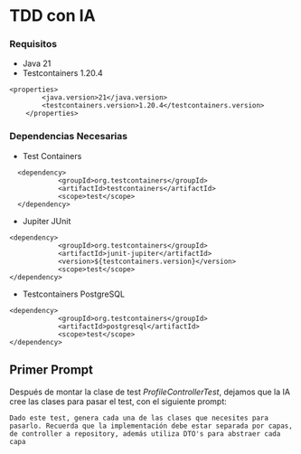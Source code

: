 # TDD con IA

### Requisitos
* Java 21
* Testcontainers 1.20.4
```
<properties>
		<java.version>21</java.version>
		<testcontainers.version>1.20.4</testcontainers.version>
	</properties>
```

### Dependencias Necesarias
* Test Containers
```
  <dependency>
            <groupId>org.testcontainers</groupId>
            <artifactId>testcontainers</artifactId>
            <scope>test</scope>
  </dependency>
```
* Jupiter JUnit
```
<dependency>
			<groupId>org.testcontainers</groupId>
			<artifactId>junit-jupiter</artifactId>
			<version>${testcontainers.version}</version>
			<scope>test</scope>
</dependency>
```
* Testcontainers PostgreSQL
```
<dependency>
			<groupId>org.testcontainers</groupId>
			<artifactId>postgresql</artifactId>
			<scope>test</scope>
</dependency>
```

## Primer Prompt
Después de montar la clase de test *ProfileControllerTest*, dejamos que la IA cree las clases para pasar el test, con el siguiente prompt:
```
Dado este test, genera cada una de las clases que necesites para pasarlo. Recuerda que la implementación debe estar separada por capas, de controller a repository, además utiliza DTO's para abstraer cada capa
```
